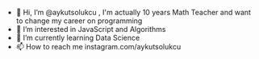 - 👋 Hi, I’m @aykutsolukcu , I'm actually 10 years Math Teacher and want to change my career on programming
- 👀 I’m interested in JavaScript and Algorithms
- 🌱 I’m currently learning Data Science
- 📫 How to reach me instagram.com/aykutsolukcu

<!---
aykutsolukcu/aykutsolukcu is a ✨ special ✨ repository because its `README.md` (this file) appears on your GitHub profile.
You can click the Preview link to take a look at your changes.
--->
